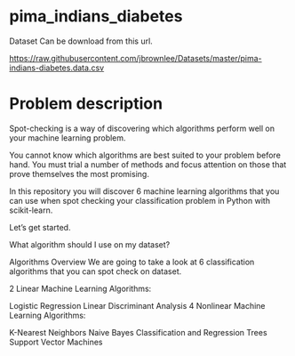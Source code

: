 # pima_indians_diabetes

Dataset Can be download from this url.

https://raw.githubusercontent.com/jbrownlee/Datasets/master/pima-indians-diabetes.data.csv

<h1>Problem description </h1>

Spot-checking is a way of discovering which algorithms perform well on your machine learning problem.

You cannot know which algorithms are best suited to your problem before hand. You must trial a number of methods and focus attention on those that prove themselves the most promising.

In this repository you will discover 6 machine learning algorithms that you can use when spot checking your classification problem in Python with scikit-learn.

Let’s get started.

What algorithm should I use on my dataset?

Algorithms Overview
We are going to take a look at 6 classification algorithms that you can spot check on dataset.

2 Linear Machine Learning Algorithms:

Logistic Regression
Linear Discriminant Analysis
4 Nonlinear Machine Learning Algorithms:

K-Nearest Neighbors
Naive Bayes
Classification and Regression Trees
Support Vector Machines
